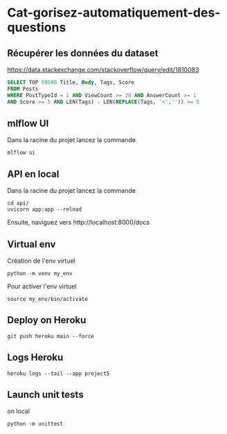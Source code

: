 # Cat-gorisez-automatiquement-des-questions

## Récupérer les données du dataset
https://data.stackexchange.com/stackoverflow/query/edit/1810083
```SQL
SELECT TOP 50000 Title, Body, Tags, Score
FROM Posts
WHERE PostTypeId = 1 AND ViewCount >= 20 AND AnswerCount >= 1
AND Score >= 5 AND LEN(Tags) - LEN(REPLACE(Tags, '<','')) >= 5
```

## mlflow UI
Dans la racine du projet lancez la commande
```
mlflow ui
```

## API en local
Dans la racine du projet lancez la commande
```
cd api/
uvicorn app:app --reload 
```

Ensuite, naviguez vers http://localhost:8000/docs


## Virtual env
Création de l'env virtuel
```
python -m venv my_env 
```

Pour activer l'env virtuel
```
source my_env/bin/activate
```

## Deploy on Heroku
```
git push heroku main --force
```

## Logs Heroku
```
heroku logs --tail --app project5
```

## Launch unit tests
on local
```
python -m unittest
```